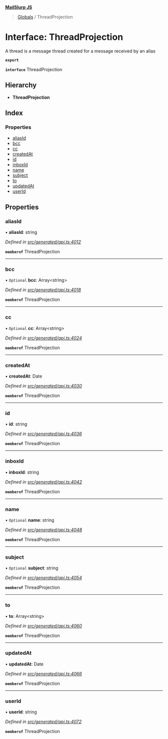 **[MailSlurp JS](../README.md)**

> [Globals](../README.md) / ThreadProjection

# Interface: ThreadProjection

A thread is a message thread created for a message received by an alias

**`export`** 

**`interface`** ThreadProjection

## Hierarchy

* **ThreadProjection**

## Index

### Properties

* [aliasId](threadprojection.md#aliasid)
* [bcc](threadprojection.md#bcc)
* [cc](threadprojection.md#cc)
* [createdAt](threadprojection.md#createdat)
* [id](threadprojection.md#id)
* [inboxId](threadprojection.md#inboxid)
* [name](threadprojection.md#name)
* [subject](threadprojection.md#subject)
* [to](threadprojection.md#to)
* [updatedAt](threadprojection.md#updatedat)
* [userId](threadprojection.md#userid)

## Properties

### aliasId

•  **aliasId**: string

*Defined in [src/generated/api.ts:4012](https://github.com/mailslurp/mailslurp-client/blob/fb74c9f/src/generated/api.ts#L4012)*

**`memberof`** ThreadProjection

___

### bcc

• `Optional` **bcc**: Array\<string>

*Defined in [src/generated/api.ts:4018](https://github.com/mailslurp/mailslurp-client/blob/fb74c9f/src/generated/api.ts#L4018)*

**`memberof`** ThreadProjection

___

### cc

• `Optional` **cc**: Array\<string>

*Defined in [src/generated/api.ts:4024](https://github.com/mailslurp/mailslurp-client/blob/fb74c9f/src/generated/api.ts#L4024)*

**`memberof`** ThreadProjection

___

### createdAt

•  **createdAt**: Date

*Defined in [src/generated/api.ts:4030](https://github.com/mailslurp/mailslurp-client/blob/fb74c9f/src/generated/api.ts#L4030)*

**`memberof`** ThreadProjection

___

### id

•  **id**: string

*Defined in [src/generated/api.ts:4036](https://github.com/mailslurp/mailslurp-client/blob/fb74c9f/src/generated/api.ts#L4036)*

**`memberof`** ThreadProjection

___

### inboxId

•  **inboxId**: string

*Defined in [src/generated/api.ts:4042](https://github.com/mailslurp/mailslurp-client/blob/fb74c9f/src/generated/api.ts#L4042)*

**`memberof`** ThreadProjection

___

### name

• `Optional` **name**: string

*Defined in [src/generated/api.ts:4048](https://github.com/mailslurp/mailslurp-client/blob/fb74c9f/src/generated/api.ts#L4048)*

**`memberof`** ThreadProjection

___

### subject

• `Optional` **subject**: string

*Defined in [src/generated/api.ts:4054](https://github.com/mailslurp/mailslurp-client/blob/fb74c9f/src/generated/api.ts#L4054)*

**`memberof`** ThreadProjection

___

### to

•  **to**: Array\<string>

*Defined in [src/generated/api.ts:4060](https://github.com/mailslurp/mailslurp-client/blob/fb74c9f/src/generated/api.ts#L4060)*

**`memberof`** ThreadProjection

___

### updatedAt

•  **updatedAt**: Date

*Defined in [src/generated/api.ts:4066](https://github.com/mailslurp/mailslurp-client/blob/fb74c9f/src/generated/api.ts#L4066)*

**`memberof`** ThreadProjection

___

### userId

•  **userId**: string

*Defined in [src/generated/api.ts:4072](https://github.com/mailslurp/mailslurp-client/blob/fb74c9f/src/generated/api.ts#L4072)*

**`memberof`** ThreadProjection
